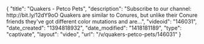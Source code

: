 {
    "title": "Quakers - Petco Pets",
    "description": "Subscribe to our channel: http:\/\/bit.ly\/12dY9oO Quakers are similar to Conures, but unlike their Conure friends they've got different color mutations and are...",
    "videoid": "146031",
    "date_created": "1394818932",
    "date_modified": "1418181189",
    "type": "captivate",
    "layout": "video",
    "url": "\/v\/quakers-petco-pets\/146031"
}